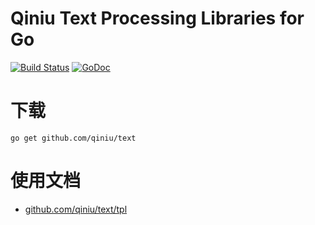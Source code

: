 Qiniu Text Processing Libraries for Go
===============

[![Build Status](https://travis-ci.org/qiniu/text.svg?branch=develop)](https://travis-ci.org/qiniu/text) [![GoDoc](https://godoc.org/github.com/qiniu/text?status.svg)](https://godoc.org/github.com/qiniu/text)

# 下载

```
go get github.com/qiniu/text
```

# 使用文档

* [github.com/qiniu/text/tpl](http://godoc.org/github.com/qiniu/text/tpl)

